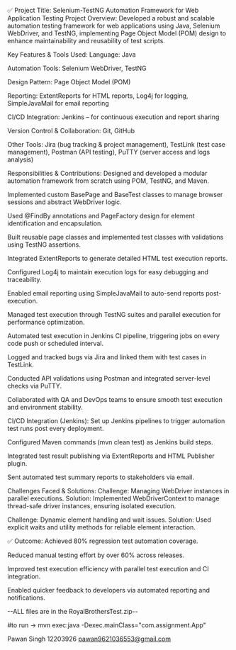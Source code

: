 ✅ Project Title: Selenium-TestNG Automation Framework for Web Application Testing
Project Overview:
Developed a robust and scalable automation testing framework for web applications using Java, Selenium WebDriver, and TestNG, implementing Page Object Model (POM) design to enhance maintainability and reusability of test scripts.

Key Features & Tools Used:
Language: Java

Automation Tools: Selenium WebDriver, TestNG

Design Pattern: Page Object Model (POM)

Reporting: ExtentReports for HTML reports, Log4j for logging, SimpleJavaMail for email reporting

CI/CD Integration: Jenkins – for continuous execution and report sharing

Version Control & Collaboration: Git, GitHub

Other Tools: Jira (bug tracking & project management), TestLink (test case management), Postman (API testing), PuTTY (server access and logs analysis)

Responsibilities & Contributions:
Designed and developed a modular automation framework from scratch using POM, TestNG, and Maven.

Implemented custom BasePage and BaseTest classes to manage browser sessions and abstract WebDriver logic.

Used @FindBy annotations and PageFactory design for element identification and encapsulation.

Built reusable page classes and implemented test classes with validations using TestNG assertions.

Integrated ExtentReports to generate detailed HTML test execution reports.

Configured Log4j to maintain execution logs for easy debugging and traceability.

Enabled email reporting using SimpleJavaMail to auto-send reports post-execution.

Managed test execution through TestNG suites and parallel execution for performance optimization.

Automated test execution in Jenkins CI pipeline, triggering jobs on every code push or scheduled interval.

Logged and tracked bugs via Jira and linked them with test cases in TestLink.

Conducted API validations using Postman and integrated server-level checks via PuTTY.

Collaborated with QA and DevOps teams to ensure smooth test execution and environment stability.

CI/CD Integration (Jenkins):
Set up Jenkins pipelines to trigger automation test runs post every deployment.

Configured Maven commands (mvn clean test) as Jenkins build steps.

Integrated test result publishing via ExtentReports and HTML Publisher plugin.

Sent automated test summary reports to stakeholders via email.

Challenges Faced & Solutions:
Challenge: Managing WebDriver instances in parallel executions.
Solution: Implemented WebDriverContext to manage thread-safe driver instances, ensuring isolated execution.

Challenge: Dynamic element handling and wait issues.
Solution: Used explicit waits and utility methods for reliable element interaction.

✅ Outcome:
Achieved 80% regression test automation coverage.

Reduced manual testing effort by over 60% across releases.

Improved test execution efficiency with parallel test execution and CI integration.

Enabled quicker feedback to developers via automated reporting and notifications.




--ALL files are in the RoyalBrothersTest.zip--


 #to run ->
 mvn exec:java -Dexec.mainClass="com.assignment.App"

 
Pawan Singh 12203926 pawan9621036553@gmail.com
